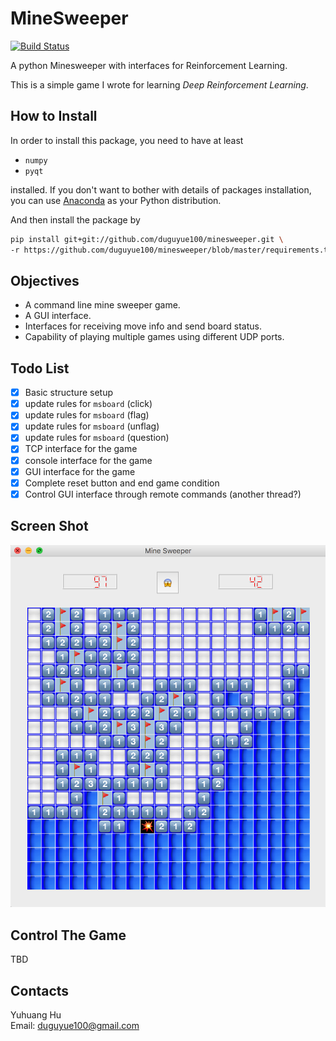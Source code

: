 # MineSweeper

[![Build Status](https://travis-ci.org/duguyue100/minesweeper.svg?branch=master)](https://travis-ci.org/duguyue100/minesweeper)

A python Minesweeper with interfaces for Reinforcement Learning.

This is a simple game I wrote for learning _Deep Reinforcement Learning_.

## How to Install

In order to install this package, you need to have at least

+   `numpy`
+   `pyqt`

installed. If you don't want to bother with details of packages installation,
you can use [Anaconda](https://anaconda.org/) as your Python distribution.

And then install the package by

```bash
pip install git+git://github.com/duguyue100/minesweeper.git \
-r https://github.com/duguyue100/minesweeper/blob/master/requirements.txt
```

## Objectives

+   A command line mine sweeper game.
+   A GUI interface.
+   Interfaces for receiving move info and send board status.
+   Capability of playing multiple games using different UDP ports.

## Todo List

+   [x] Basic structure setup
+   [x] update rules for `msboard` (click)
+   [x] update rules for `msboard` (flag)
+   [x] update rules for `msboard` (unflag)
+   [x] update rules for `msboard` (question)
+   [x] TCP interface for the game
+   [x] console interface for the game
+   [x] GUI interface for the game
+   [x] Complete reset button and end game condition
+   [x] Control GUI interface through remote commands (another thread?)

## Screen Shot

![Game Shot](minesweeper/imgs/screen_shot.png)

## Control The Game

TBD

## Contacts

Yuhuang Hu  
Email: duguyue100@gmail.com
